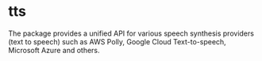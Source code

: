 # tts
The package provides a unified API for various speech synthesis providers (text to speech) such as AWS Polly, Google Cloud Text-to-speech, Microsoft Azure and others.
